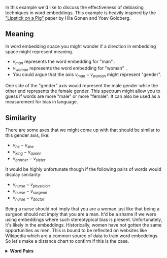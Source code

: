 In this example we'd like to discuss the effectiveness of debiasing techniques in word embeddings.
This example is heavily inspired by the ["Lipstick on a Pig"](https://arxiv.org/pdf/1903.03862.pdf) paper
by Hila Gonen and Yoav Goldberg.

## Meaning

In word embedding space you might wonder if a direction in embedding space might represent meaning.

- $v_{man}$ represents the word embedding for "man" .
- $v_{woman}$ represents the word embedding for "woman" .
- You could argue that the axis $v_{man} - v_{woman}$ might represent "gender".

One side of the "gender" axis would represent the male gender while the other end represents the female gender. This spectrum might allow you to guess if words are more "male" or more "female". It can also be used as a measurement for bias in language.

## Similarity

There are some axes that we might come up with that should be similar to this gender axis, like:

- $v_{he} - v_{she}$
- $v_{king} - v_{queen}$
- $v_{brother} - v_{sister}$

It would be highly unfortunate though if the following pairs of words would display similarity:

- $v_{nurse} - v_{physician}$
- $v_{nurse} - v_{surgeon}$
- $v_{nurse} - v_{doctor}$

Being a nurse should not imply that you are a woman just like that being a surgeon should not imply that you are a man. It'd be a shame if we were using embeddings where such stereotypical bias is present. Unfortunately, it's likely in the embeddings. Historically, women have not gotten the same opportunities as men. This is bound to be reflected on websites like Wikipedia which are a common source of data to train word embeddings. So let's make a distance chart to confirm if this is the case.

<details>
  <summary><b>Word Pairs</b></summary>
```python
stereotype_pairs = [
    ('sewing', 'carpentry'),
    ('nurse', 'physician'),
    ('nurse', 'surgeon'),
    ('nurse', 'doctor'),
]

appropriate_pairs = [
    ('woman', 'man'),
    ('she', 'he'),
    ('her', 'him'),
    ('girl', 'boy')
]

random_pairs = [
    ('dog', 'firehydrant'),
    ('carpet', 'leg'),
    ('hot', 'cold'),
]

all_pairs = [stereotype_pairs, appropriate_pairs, random_pairs]
```
</details>

```python
from whatlies import Embedding, EmbeddingSet
from whatlies.language import FasttextLanguage

lang_ft = FasttextLanguage("cc.en.300.bin")

flatten = lambda l: [item for sublist in l for item in sublist]

def calc_axis(pair_list, language_model):
    return [language_model[t1] - language_model[t2] for (t1, t2) in pair_list]

def make_correlation_plot(pairs, language_model, metric="cosine"):
    axes = [calc_axis(p, language_model) for p in pairs]
    emb_pairs = EmbeddingSet(*flatten(axes))
    emb_pairs.plot_distance(metric=metric)

make_correlation_plot(pairs=all_pairs, language_model=lang_ft)
```

This code generates a similarity chart for fasttext embeddings, shown below.

![](imgs/bias.png)

Notice, that we indeed see correlation. The "gender" direction seems to correlate with the "doctor-nurse" direction. We'd prefer if it simply were zero.

## Projections

We observe bias that we do not want to have. So it's natural to ask: can we remove it?

There is a popular technique that proposes to filter out the "gender"-direction. If we can quantify the gender direction then we might also be able to project all the vectors in our set away from it. The 2D plot below demonstrates this idea.

<details>
  <summary><b>Plot Code</b></summary>
```python
from whatlies import Embedding
import matplotlib.pylab as plt

man   = Embedding("man", [0.5, 0.1])
woman = Embedding("woman", [0.5, 0.6])
king  = Embedding("king", [0.7, 0.33])
queen = Embedding("queen", [0.7, 0.9])

man.plot(kind="arrow", color="blue")
woman.plot(kind="arrow", color="red")
king.plot(kind="arrow", color="blue")
queen.plot(kind="arrow", color="red")

(queen - king).plot(kind="arrow", color="pink", show_ops=True)
(man | (queen - king)).plot(kind="arrow", color="pink", show_ops=True)
plt.axis('off');
```
</details>

![](imgs/logo.png)

In this example you can see that if we project $v_{man}$ away from the $v_{queen} - v_{king}$ axis we get a new vector $v_{man} | (v_{queen} - v_{king})$.

The 2D example also demonstrates that we might achieve:

$$v_{man} | (v_{queen} - v_{king}) \approx v_{woman} | (v_{queen} - v_{king})$$

This suggests that we can use linear algebra to "filter" away the gender information as well as the gender bias.

## Post-Processing

```python
def make_debias_correlation_plot(pairs, language_model, metric='cosine'):
    # Calculate the embeddings just like before.
    axes = [calc_axis(p, language_model) for p in pairs]
    emb_pairs = EmbeddingSet(*flatten(axes))

    # Calculate the "gender"-direction
    norm_emb = EmbeddingSet(
        (language_model['man'] - language_model['woman']),
        (language_model['king'] - language_model['queen']),
        (language_model['father'] - language_model['mother'])
    ).average()

    # Project all embeddings away from this axis.
    emb_pairs = emb_pairs | norm_emb

    # Plot the result.
    emb_pairs.plot_distance(metric=metric)

make_debias_correlation_plot(pairs=all_pairs, language_model=lang_ft)
```

We'll now display the "before" as well as "after" chart.

![](imgs/before-after.png)

It's not a perfect removal of the similarity. But we can confirm that at least visually, it seems "less".

## Across Languages

One benefit of this library is that it is fairly easy to repeat this exercise for different language backends. Just replace the `language_model` with a different backend. Here's the results for three backends; a large English spaCy model, FastText and a large English BytePair model.

![](imgs/many.png)

## Relative Distances

The results look promising but we need to be very careful here. We're able to
show that on one bias-metric we're performing better now. But we should not
assume that this solves all issues related to gender in word embeddings.
To demonstrate why, let's try and use a debiased space to predict gender using
standard algorithms in scikit-learn.

As a data source we'll take two gendered word-lists. You can download the same
word-lists [here](data/female-words.txt) and [here](data/male-words.txt). These
wordlists are subsets of the wordlists used in the
[Learning Gender - Neutral Word Embeddings](https://arxiv.org/abs/1809.01496) paper.
The original, and larger, datasets can be found [here](https://github.com/uclanlp/gn_glove/tree/master/wordlist).


```python
import pathlib
from whatlies.transformers import Pca, Umap
from whatlies.language import SpacyLanguage, FasttextLanguage

male_word = pathlib.Path("male-words.txt").read_text().split("\n")
female_word = pathlib.Path("female-words.txt").read_text().split("\n")

lang = FasttextLanguage("cc.en.300.bin")

e1 = lang[male_word].add_property("group", lambda d: "male")
e2 = lang[female_word].add_property("group", lambda d: "female")

emb_debias = e1.merge(e2) | (lang['man'] - lang['woman'])
```

Next, we'll use the fasttext language backend as a scikit-learn featurizer.
You can read more on this feature [here](https://koaning.github.io/whatlies/tutorial/scikit-learn/).

```python
from sklearn.svm import SVC
from sklearn.pipeline import Pipeline

# There is overlap in the word-lists which we remove via `set`.
words = list(male_word) + list(female_word)
words = list(set(words))
labels = [w in male_word for w in words]

# We use our language backend as a transformer in scikit-learn.
pipe = Pipeline([
    ("embed", lang),
    ("model", SVC())
])
```

This pipeline can now be used to make predictions. Currently we do not perform any debiasing,
so let's have a look at how well we can predict gender now.

### Method I: Biased Embedding, Biased Model

![](imgs/bias-bias-pipeline.png)

The code below runs the schematic drawn above.

```python
from sklearn.model_selection import train_test_split, GridSearchCV
from sklearn.metrics import classification_report

X_train, X_test, y_train, y_test = train_test_split(words,
                                                    labels,
                                                    train_size=200,
                                                    random_state=42)
y_pred = pipe.fit(X_train, y_train).predict(X_test)

print(classification_report(y_pred, y_test))
```

This gives us the following result:

```
              precision    recall  f1-score   support

       False       0.87      0.92      0.90        93
        True       0.94      0.89      0.91       116

    accuracy                           0.90       209
   macro avg       0.90      0.91      0.90       209
weighted avg       0.91      0.90      0.90       209
```

It seems that the information that is in the embeddings now give us a 90%
accuracy on our test set.

### Method II: UnBiased Embedding, Biased Model

If we now apply debiasing on the vectors then one might expect the old model
to no longer be able to predict the gender.

![](imgs/bias-debias-pipeline.png)

```python
X, y = emb_debias.to_X_y('group')
X_train, X_test, y_train, y_test = train_test_split(X, y,
                                                    train_size=200,
                                                    random_state=42)

y_pred = pipe.steps[1][1].predict(X_test)
print(classification_report(y_pred, y_test == 'male'))
```

This gives the following result:

```
              precision    recall  f1-score   support

       False       0.97      0.73      0.83       131
        True       0.68      0.96      0.79        78

    accuracy                           0.81       209
   macro avg       0.82      0.84      0.81       209
weighted avg       0.86      0.81      0.82       209
```

We're using the same model as before, but now we're giving it the debiased
vectors to predict on. Despite being trained on a different dataset, we're still
able to predict 81% of the cases accurately. This does not bode well for our debiasing
technique.

### Method III: UnBiased Embedding, UnBiased Model

We can also try to create a model that is both trained and applied on
the unbiased vectors.

![](imgs/debias-debias-pipeline.png)

```python
y_pred = SVC().fit(X_train, y_train).predict(X_test)

print(classification_report(y_pred, y_test))
```

```
              precision    recall  f1-score   support

      female       0.80      0.83      0.81        94
        male       0.86      0.83      0.84       115

    accuracy                           0.83       209
   macro avg       0.83      0.83      0.83       209
weighted avg       0.83      0.83      0.83       209
```

If we train a model on the debiased embeddings and also apply it to another
debiased set we're able to get 83% of the cases right. We were hoping more
around 50% here.

## Conclusion

Based on just cosine distance it seems that we're able to remove the gender
"direction" from our embeddings by using linear projections as a debiasing technique.
However, if we use the debiased embeddings to predict gender it seems that we still
have a reasonable amount of predictive power.

This demonstrates that the debiasing technique has a limited effect and that
there's plenty of reasons to remain careful and critical when applying word embeddings
in practice.
